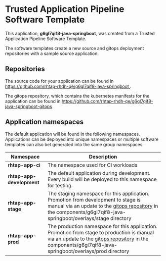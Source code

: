 # Trusted Application Pipeline Software Template

This application, **g6gl7qif8-java-springboot**, was created from a Trusted Application Pipeline Software Template.

The software templates create a new source and gitops deployment repositories with a sample source application. 

## Repositories

The source code for your application can be found in [https://github.com/rhtap-rhdh-qe/g6gl7qif8-java-springboot ](https://github.com/rhtap-rhdh-qe/g6gl7qif8-java-springboot ).
 
The gitops repository, which contains the kubernetes manifests for the application can be found in 
[https://github.com/rhtap-rhdh-qe/g6gl7qif8-java-springboot-gitops ](https://github.com/rhtap-rhdh-qe/g6gl7qif8-java-springboot-gitops ) 

## Application namespaces 

The default application will be found in the following namespaces. Applications can be deployed into unique namespaces or multiple software templates can also bet generated into the same group namespaces.  

|  Namespace   |  Description   |  
| -------- | -------- |
| **rhtap-app-ci** | The namespace used for CI workloads |
| **rhtap-app-development** | The default application during development. Every build will be deployed to this namespace for testing. |
| **rhtap-app-stage** | The staging namespace for this application. Promotion from development to stage is manual via an update to the [gitops repository](https://github.com/rhtap-rhdh-qe/g6gl7qif8-java-springboot-gitops ) in the components/g6gl7qif8-java-springboot/overlays/stage directory |
| **rhtap-app-prod** | The production namespace for this application. Promotion from stage to production is manual via an update to the [gitops repository](https://github.com/rhtap-rhdh-qe/g6gl7qif8-java-springboot-gitops ) in the components/g6gl7qif8-java-springboot/overlays/prod directory |